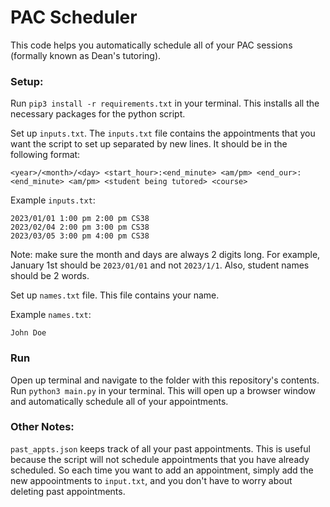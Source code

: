 # PAC Scheduler

This code helps you automatically schedule all of your PAC sessions (formally known as Dean's tutoring).

### Setup:
Run `pip3 install -r requirements.txt` in your terminal. This installs all the necessary packages for the python script.

Set up `inputs.txt`. The `inputs.txt` file contains the appointments that you want the script to set up separated by new lines. It should be in the following format:

```
<year>/<month>/<day> <start_hour>:<end_minute> <am/pm> <end_our>:<end_minute> <am/pm> <student being tutored> <course>
```
Example `inputs.txt`:
```
2023/01/01 1:00 pm 2:00 pm CS38
2023/02/04 2:00 pm 3:00 pm CS38
2023/03/05 3:00 pm 4:00 pm CS38
```
Note: make sure the month and days are always 2 digits long. For example, January 1st should be `2023/01/01` and not `2023/1/1`. Also, student names should be 2 words.

Set up `names.txt` file. This file contains your name.

Example `names.txt`:
```
John Doe
```

### Run
Open up terminal and navigate to the folder with this repository's contents. Run `python3 main.py` in your terminal. This will open up a browser window and automatically schedule all of your appointments.

### Other Notes:
`past_appts.json` keeps track of all your past appointments. This is useful because the script will not schedule appointments that you have already scheduled. So each time you want to add an appointment, simply add the new appoointments to `input.txt`, and you don't have to worry about deleting past appointments.